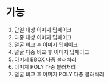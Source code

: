 # 기능
1. 단일 대상 이미지 딥페이크
2. 다중 대상 이미지 딥페이크
3. 얼굴 비교 후 이미지 딥페이크
4. 얼굴 다중 비교 후 이미지 딥페이크
5. 이미지 BBOX 다중 블러처리
6. 이미지 POLY 다중 블러처리
7. 얼굴 비교 후 이미지 POLY 다중 블러처리

